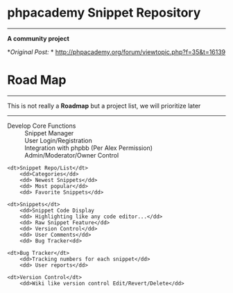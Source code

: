 phpacademy Snippet Repository
=================================
----------------------------------------------------------------
**A community project**

**Original Post:*  	* http://phpacademy.org/forum/viewtopic.php?f=35&t=16139

Road Map
=================================
----------------------------------------------------------------

This is not really a **Roadmap** but a project list, we will prioritize later

----------------------------------------------------------------
<dl>
	<dt>Develop Core Functions</dt>
		<dd>Snippet Manager</dd>
		<dd>User Login/Registration</dd>	
		<dd>Integration with phpbb (Per Alex Permission)</dd>	
		<dd>Admin/Moderator/Owner Control</dd>
	
	<dt>Snippet Repo/List</dt>
		<dd>Categories</dd>
		<dd> Newest Snippets</dd>
		<dd> Most popular</dd>
		<dd> Favorite Snippets</dd>
	
	<dt>Snippets</dt>
		<dd>Snippet Code Display
		<dd> Highlighting like any code editor...</dd>
		<dd> Raw Snippet Feature</dd>
		<dd> Version Control</dd>
		<dd> User Comments</dd>
		<dd> Bug Tracker<dd>
	
	<dt>Bug Tracker</dt>
		<dd>Tracking numbers for each snippet</dd>
		<dd> User reports</dd>
	
	<dt>Version Control</dt>
		<dd>Wiki like version control Edit/Revert/Delete</dd>
</dl>